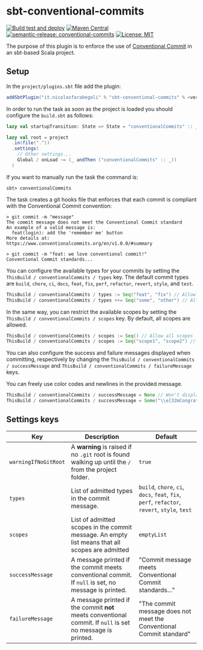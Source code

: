 # sbt-conventional-commits
[![Build test and deploy](https://github.com/nicolasfara/sbt-conventional-commits/actions/workflows/ci.yml/badge.svg)](https://github.com/nicolasfara/sbt-conventional-commits/actions/workflows/ci.yml)
[![Maven Central](https://maven-badges.herokuapp.com/maven-central/it.nicolasfarabegoli/sbt-conventional-commits/badge.svg)](https://maven-badges.herokuapp.com/maven-central/it.nicolasfarabegoli/sbt-conventional-commits/)
[![semantic-release: conventional-commits](https://img.shields.io/badge/semantic--release-conventional_commits-e10098?logo=semantic-release)](https://github.com/semantic-release/semantic-release)
[![License: MIT](https://img.shields.io/badge/License-MIT-yellow.svg)](https://opensource.org/licenses/MIT)

The purpose of this plugin is to enforce the use of [Conventional Commit](https://www.conventionalcommits.org/en/v1.0.0/) in an sbt-based Scala project.

## Setup
In the `project/plugins.sbt` file add the plugin:
```scala 
addSbtPlugin("it.nicolasfarabegoli" % "sbt-conventional-commits" % <version>)
```
In order to run the task as soon as the project is loaded you should configure the `build.sbt` as follows:

```scala
lazy val startupTransition: State => State = "conventionalCommits" :: _

lazy val root = project
  .in(file("."))
  .settings(
    // Other settings...
    Global / onLoad ~= (_ andThen ("conventionalCommits" :: _))
  )
```

If you want to manually run the task the command is:
```shell
sbt> conventionalCommits
```

The task creates a git hooks file that enforces that each commit is compliant with the Conventional Commit convention:
```shell
> git commit -m "message"
The commit message does not meet the Conventional Commit standard
An example of a valid message is:
  feat(login): add the 'remember me' button
More details at: https://www.conventionalcommits.org/en/v1.0.0/#summary

> git commit -m "feat: we love conventional commit!"
Conventional Commit standards...
```

You can configure the available types for your commits by setting the `ThisBuild / conventionalCommits / types` key.
The default commit types are `build`, `chore`, `ci`, `docs`, `feat`, `fix`, `perf`, `refactor`, `revert`, `style`, and `test`. 
```scala
ThisBuild / conventionalCommits / types := Seq("feat", "fix") // Allow only feat and fix commits
ThisBuild / conventionalCommits / types ++= Seq("some", "other") // Allow "some" and "other" in addition to the default types
```

In the same way, you can restrict the available scopes by setting the `ThisBuild / conventionalCommits / scopes` key.
By default, all scopes are allowed.

```scala
ThisBuild / conventionalCommits / scopes := Seq() // Allow all scopes
ThisBuild / conventionalCommits / scopes := Seq("scope1", "scope2") // Allow only scope1 and scope2
```

You can also configure the success and failure messages displayed when committing, respectively by changing the
`ThisBuild / conventionalCommits / successMessage` and `ThisBuild / conventionalCommits / failureMessage` keys.

You can freely use color codes and newlines in the provided message.

```scala
ThisBuild / conventionalCommits / successMessage = None // Won't display a success message
ThisBuild / conventionalCommits / successMessage = Some("\\e[32mCongratulations!\\e[0m") // Shows "Congratulations" in green
```

## Settings keys

| Key                  | Description                                                                                                | Default                                                                                      |
|----------------------|------------------------------------------------------------------------------------------------------------|----------------------------------------------------------------------------------------------|
| `warningIfNoGitRoot` | A **warning** is raised if no `.git` root is found walking up until the `/` from the project folder.       | `true`                                                                                       |
| `types`              | List of admitted types in the commit message.                                                              | `build`, `chore`, `ci`, `docs`, `feat`, `fix`, `perf`, `refactor`, `revert`, `style`, `test` |
| `scopes`             | List of admitted scopes in the commit message. An empty list means that all scopes are admitted            | `emptyList`                                                                                  |
| `successMessage`     | A message printed if the commit meets conventional commit. If `null` is set, no message is printed.        | "Commit message meets Conventional Commit standards..."                                      |
| `failureMessage`     | A message printed if the commit **not** meets conventional commit. If `null` is set no message is printed. | "The commit message does not meet the Conventional Commit standard"                          |
